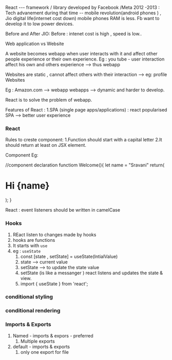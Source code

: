 React --- framework / library developed by Facebook /Meta
2012 -2013 :
Tech advanement during that time -- mobile revolution(android phones ) , Jio digital life(internet cost down)
mobile phones RAM is less.
Fb want to develop it to low power devices.

Before and After JIO:
Before : intenet cost is high , speed is low..


Web application vs Website

A website becomes webapp when user interacts with it and affect other people experience
 or their own experience.
Eg : you tube  - user interaction affect his own and others experience --> thus webapp

Websites are static , cannot affect others with their interaction --> eg: profile Websites

Eg : Amazon.com --> webapp
webapps --> dynamic and harder to develop.

React is to solve the problem of webapp. 

Features of React :
1.SPA (single page apps/applications) : react popularised SPA --> better user experience

### React 
Rules to creste component:
1.Function should start with  a capital letter
2.It should return at least on JSX element.

Component Eg:

//component declaration
functiom Welcome(){
    let name = "Sravani"
    return(
        <div>
            <h1>
                Hi {name}
            </h1>
        </div>
    );
}


React : event listeners should be written in camelCase

### Hooks
1. REact listen to changes made by hooks
2. hooks are functions
3. It starts with `use`
4. eg : `useState` 
    1. const [state , setState] = useState(IntialValue)
    2. state --> current value
    3. setState --> to update the state value
    4. setState (is like a messanger ) react listens and updates the state & view.
    5. import { useState } from 'react';
    
### conditional styling
### conditional rendering

### Imports & Exports
1. Named - imports & expors - preferred
    1. Multiple exports
2. default - imports & exports
    1. only one export for file
